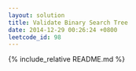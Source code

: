 ```yaml
---
layout: solution
title: Validate Binary Search Tree
date: 2014-12-29 00:26:24 +0800
leetcode_id: 98
---
```

{% include_relative README.md %}
